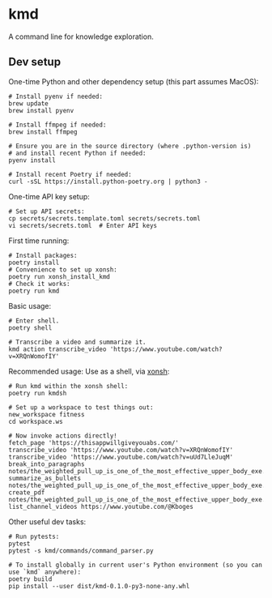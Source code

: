 # kmd

A command line for knowledge exploration.

## Dev setup

One-time Python and other dependency setup (this part assumes MacOS):

```
# Install pyenv if needed:
brew update
brew install pyenv

# Install ffmpeg if needed:
brew install ffmpeg

# Ensure you are in the source directory (where .python-version is)
# and install recent Python if needed:
pyenv install

# Install recent Poetry if needed:
curl -sSL https://install.python-poetry.org | python3 -
```

One-time API key setup:

```
# Set up API secrets:
cp secrets/secrets.template.toml secrets/secrets.toml  
vi secrets/secrets.toml  # Enter API keys
```

First time running:

```
# Install packages:
poetry install
# Convenience to set up xonsh:
poetry run xonsh_install_kmd
# Check it works:
poetry run kmd
```

Basic usage:

```
# Enter shell.
poetry shell

# Transcribe a video and summarize it.
kmd action transcribe_video 'https://www.youtube.com/watch?v=XRQnWomofIY'
```

Recommended usage: Use as a shell, via [xonsh](https://xon.sh/):

```
# Run kmd within the xonsh shell:
poetry run kmdsh

# Set up a workspace to test things out:
new_workspace fitness
cd workspace.ws

# Now invoke actions directly!
fetch_page 'https://thisappwillgiveyouabs.com/'
transcribe_video 'https://www.youtube.com/watch?v=XRQnWomofIY'
transcribe_video 'https://www.youtube.com/watch?v=uUd7LleJuqM'
break_into_paragraphs notes/the_weighted_pull_up_is_one_of_the_most_effective_upper_body_exe.note.txt
summarize_as_bullets notes/the_weighted_pull_up_is_one_of_the_most_effective_upper_body_exe.note.txt
create_pdf notes/the_weighted_pull_up_is_one_of_the_most_effective_upper_body_exe.note.md
list_channel_videos https://www.youtube.com/@Kboges
```

Other useful dev tasks:

```
# Run pytests:
pytest
pytest -s kmd/commands/command_parser.py

# To install globally in current user's Python environment (so you can use `kmd` anywhere):
poetry build
pip install --user dist/kmd-0.1.0-py3-none-any.whl 
```

